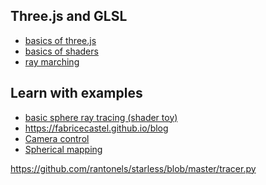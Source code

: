 Three.js and GLSL
-----------------------

- [basics of three.js](http://www.dominictran.com/pdf/ThreeJS.Essentials.PACKT.pdf)  
- [basics of shaders](https://aerotwist.com/tutorials/an-introduction-to-shaders-part-2/)  
- [ray marching](http://barradeau.com/blog/?p=575)  

Learn with examples
-----------------
- [basic sphere ray tracing (shader toy)](https://www.shadertoy.com/view/Xdj3zz)  
- https://fabricecastel.github.io/blog
- [Camera control](https://learnopengl.com/Getting-started/Camera)
- [Spherical mapping](https://learnopengl.com/PBR/IBL/Diffuse-irradiance)

https://github.com/rantonels/starless/blob/master/tracer.py  


